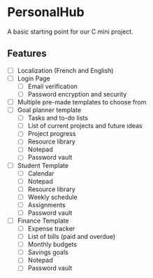 # PersonalHub
A basic starting point for our C mini project.

## Features
- [ ] Localization (French and English)
- [ ] Login Page
  - [ ] Email verification
  - [ ] Password encryption and security
- [ ] Multiple pre-made templates to choose from
- [ ] Goal planner template
  - [ ] Tasks and to-do lists
  - [ ] List of current projects and future ideas
  - [ ] Project progress
  - [ ] Resource library
  - [ ] Notepad
  - [ ] Password vault
- [ ] Student Template
  - [ ] Calendar
  - [ ] Notepad
  - [ ] Resource library
  - [ ] Weekly schedule
  - [ ] Assignments
  - [ ] Password vault
- [ ] Finance Template
  - [ ] Expense tracker
  - [ ] List of bills (paid and overdue)
  - [ ] Monthly budgets
  - [ ] Savings goals
  - [ ] Notepad
  - [ ] Password vault
